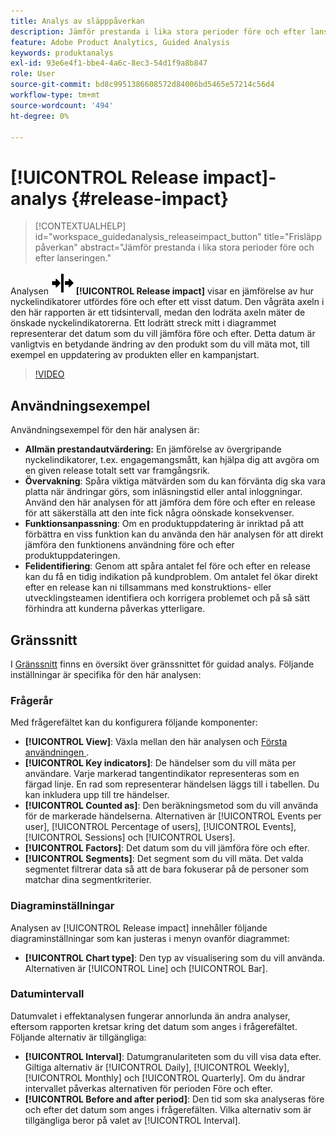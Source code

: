 ```yaml
---
title: Analys av släpppåverkan
description: Jämför prestanda i lika stora perioder före och efter lanseringen.
feature: Adobe Product Analytics, Guided Analysis
keywords: produktanalys
exl-id: 93e6e4f1-bbe4-4a6c-8ec3-54d1f9a8b847
role: User
source-git-commit: bd8c9951386608572d84006bd5465e57214c56d4
workflow-type: tm+mt
source-wordcount: '494'
ht-degree: 0%

---
```


# [!UICONTROL Release impact]-analys {#release-impact}

<!-- markdownlint-disable MD034 -->

>[!CONTEXTUALHELP]
>id="workspace_guidedanalysis_releaseimpact_button"
>title="Frisläpp påverkan"
>abstract="Jämför prestanda i lika stora perioder före och efter lanseringen."

<!-- markdownlint-enable MD034 -->

Analysen ![Release](/help/assets/icons/Release.svg) **[!UICONTROL Release impact]** visar en jämförelse av hur nyckelindikatorer utfördes före och efter ett visst datum. Den vågräta axeln i den här rapporten är ett tidsintervall, medan den lodräta axeln mäter de önskade nyckelindikatorerna. Ett lodrätt streck mitt i diagrammet representerar det datum som du vill jämföra före och efter. Detta datum är vanligtvis en betydande ändring av den produkt som du vill mäta mot, till exempel en uppdatering av produkten eller en kampanjstart.

>[!VIDEO](https://video.tv.adobe.com/v/3432439/?quality=12&learn=on&captions=swe)

## Användningsexempel

Användningsexempel för den här analysen är:

* **Allmän prestandautvärdering:** En jämförelse av övergripande nyckelindikatorer, t.ex. engagemangsmått, kan hjälpa dig att avgöra om en given release totalt sett var framgångsrik.
* **Övervakning**: Spåra viktiga mätvärden som du kan förvänta dig ska vara platta när ändringar görs, som inläsningstid eller antal inloggningar. Använd den här analysen för att jämföra dem före och efter en release för att säkerställa att den inte fick några oönskade konsekvenser.
* **Funktionsanpassning**: Om en produktuppdatering är inriktad på att förbättra en viss funktion kan du använda den här analysen för att direkt jämföra den funktionens användning före och efter produktuppdateringen.
* **Felidentifiering**: Genom att spåra antalet fel före och efter en release kan du få en tidig indikation på kundproblem. Om antalet fel ökar direkt efter en release kan ni tillsammans med konstruktions- eller utvecklingsteamen identifiera och korrigera problemet och på så sätt förhindra att kunderna påverkas ytterligare.

## Gränssnitt

I [Gränssnitt](../overview.md#interface) finns en översikt över gränssnittet för guidad analys. Följande inställningar är specifika för den här analysen:

### Frågerår

Med frågerefältet kan du konfigurera följande komponenter:

* **[!UICONTROL View]**: Växla mellan den här analysen och [Första användningen ](first-use-impact.md).
* **[!UICONTROL Key indicators]**: De händelser som du vill mäta per användare. Varje markerad tangentindikator representeras som en färgad linje. En rad som representerar händelsen läggs till i tabellen. Du kan inkludera upp till tre händelser.
* **[!UICONTROL Counted as]**: Den beräkningsmetod som du vill använda för de markerade händelserna. Alternativen är [!UICONTROL Events per user], [!UICONTROL Percentage of users], [!UICONTROL Events], [!UICONTROL Sessions] och [!UICONTROL Users].
* **[!UICONTROL Factors]**: Det datum som du vill jämföra före och efter.
* **[!UICONTROL Segments]**: Det segment som du vill mäta. Det valda segmentet filtrerar data så att de bara fokuserar på de personer som matchar dina segmentkriterier.

### Diagraminställningar

Analysen av [!UICONTROL Release impact] innehåller följande diagraminställningar som kan justeras i menyn ovanför diagrammet:

* **[!UICONTROL Chart type]**: Den typ av visualisering som du vill använda. Alternativen är [!UICONTROL Line] och [!UICONTROL Bar].

### Datumintervall

Datumvalet i effektanalysen fungerar annorlunda än andra analyser, eftersom rapporten kretsar kring det datum som anges i frågerefältet. Följande alternativ är tillgängliga:

* **[!UICONTROL Interval]**: Datumgranulariteten som du vill visa data efter. Giltiga alternativ är [!UICONTROL Daily], [!UICONTROL Weekly], [!UICONTROL Monthly] och [!UICONTROL Quarterly]. Om du ändrar intervallet påverkas alternativen för perioden Före och efter.
* **[!UICONTROL Before and after period]**: Den tid som ska analyseras före och efter det datum som anges i frågerefälten. Vilka alternativ som är tillgängliga beror på valet av [!UICONTROL Interval].


<!--
## Example

See below for an example of the analysis.

![Release impact](../assets/release-impact.png)

-->
